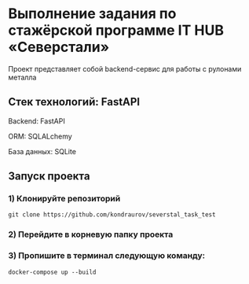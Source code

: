 # Выполнение задания по стажёрской программе IT HUB «Северстали»

Проект представляет собой backend-сервис для работы с рулонами металла
## Стек технологий: FastAPI

Backend: FastAPI

ORM: SQLALchemy

База данных: SQLite

## Запуск проекта

### 1) Клонируйте репозиторий

```
git clone https://github.com/kondraurov/severstal_task_test
```

### 2) Перейдите в корневую папку проекта

### 3) Пропишите в терминал следующую команду:

```
docker-compose up --build
```
